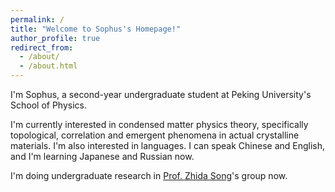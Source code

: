 ```yaml
---
permalink: /
title: "Welcome to Sophus's Homepage!"
author_profile: true
redirect_from: 
  - /about/
  - /about.html
---
```


I'm Sophus, a second-year undergraduate student at Peking University's School of Physics.

I'm currently interested in condensed matter physics theory, specifically topological, correlation and emergent phenomena in actual crystalline materials. I'm also interested in languages. I can speak Chinese and English, and I'm learning Japanese and Russian now.

I'm doing undergraduate research in [Prof. Zhida Song](https://icqm.pku.edu.cn/yw/directory/faculty/932182.htm)'s group now.

